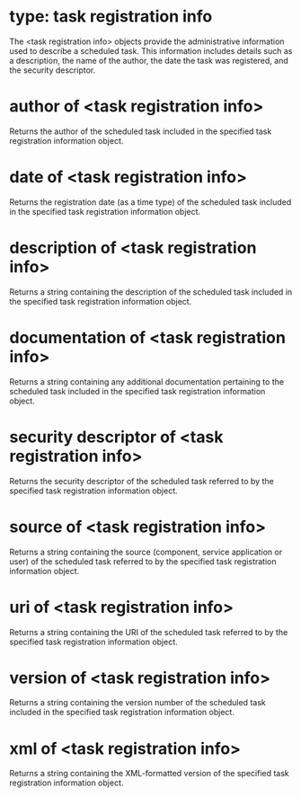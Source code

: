 # type: task registration info

The &lt;task registration info&gt; objects provide the administrative information used to describe a scheduled task. This information includes details such as a description, the name of the author, the date the task was registered, and the security descriptor.

# author of &lt;task registration info&gt;

Returns the author of the scheduled task included in the specified task registration information object.

# date of &lt;task registration info&gt;

Returns the registration date (as a time type) of the scheduled task included in the specified task registration information object.

# description of &lt;task registration info&gt;

Returns a string containing the description of the scheduled task included in the specified task registration information object.

# documentation of &lt;task registration info&gt;

Returns a string containing any additional documentation pertaining to the scheduled task included in the specified task registration information object.

# security descriptor of &lt;task registration info&gt;

Returns the security descriptor of the scheduled task referred to by the specified task registration information object.

# source of &lt;task registration info&gt;

Returns a string containing the source (component, service application or user) of the scheduled task referred to by the specified task registration information object.

# uri of &lt;task registration info&gt;

Returns a string containing the URI of the scheduled task referred to by the specified task registration information object.

# version of &lt;task registration info&gt;

Returns a string containing the version number of the scheduled task included in the specified task registration information object.

# xml of &lt;task registration info&gt;

Returns a string containing the XML-formatted version of the specified task registration information object.
